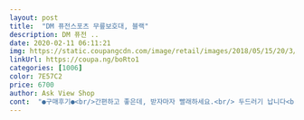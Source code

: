 ```yaml
---
layout: post 
title:  "DM 퓨전스포츠 무릎보호대, 블랙" 
description: DM 퓨전 ..
date: 2020-02-11 06:11:21 
img: https://static.coupangcdn.com/image/retail/images/2018/05/15/20/3/a1961d79-4319-4a94-b20b-e7a5786eb093.jpg 
linkUrl: https://coupa.ng/boRto1 
categories: [1006] 
color: 7E57C2 
price: 6700 
author: Ask View Shop 
cont:  "●구매후기●<br/>간편하고 좋은데, 받자마자 빨래하세요.<br/> 두드러기 납니다<br/>걸레질 할 때 무릎쪽이 도톰해서 아프지 않고 편하게 걸레질했어요.<br/><br/>무릎의 보호성이 괜찮은것 같아요<br/>발목보호대처럼 조여준다 이런한 느낌이 아예 없어요.<br/><br/>보호대하고 좋았던건 딱 한가지<br/>악박도 적당하고 괜찮네요.<br/><br/>여성분이시고 다리가 앏으시다면 사이즈는 작은걸로 사시는게 좋을거 같아요.<br/><br/>체중보고 주문했는데 저한테는 약간 크네요ㅜ<br/>" 
---
```

